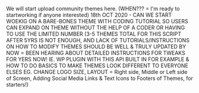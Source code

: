 We will start upload community themes here. (WHEN??? = I'm ready to startworking if anyone interested)
18th OCT 2020 - CAN WE START WOEKIG ON A BARE-BONES THEME WITH CODING TUTORIAL SO USERS CAN EXPAND ON THEME WITHOUT THE HELP OF A CODER OR HAVING TO USE THE LIMITED NUMBER (3-5 THEMES TOTAL FOR THIS SCRIPT AFTER 5YRS IS NOT ENOUGH, AND LACK OF TUTORIALS/INSTRUCTIONS ON HOW TO MODIFY THEMES SHOULD BE WELL & TRULY UPDATED BY NOW = BEEN HEARING ABOUT DETAILED INSTRUCTIONS FOR TWEAKS FOR YERS NOW! IE. WP PLUGIN WITH THIS API BUILT IN FOR EXAMPLE & HOW TO DO BASICS TO MAKE THEMES LOOK DIFFERENT TO EVERYONE ELSES EG. CHANGE LOGO SIZE, LAYOUT = Right side, Middle or Left side of Screen, Adding Social Media Links & Text Icons to Footers of Themes, for starters!)
